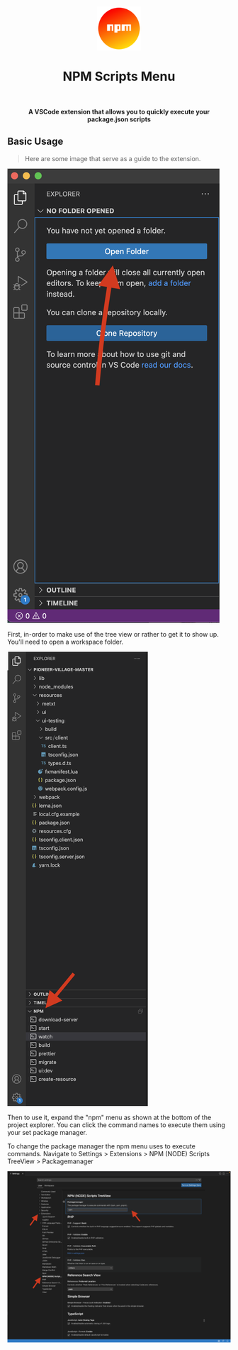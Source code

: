 <h1 align="center">
  <br>
    <img src="./resources/logo.png" alt="logo" width="100">
  <br>
  <br>
  NPM Scripts Menu
  <br>
  <br>
</h1>

<h4 align="center">A VSCode extension that allows you to quickly execute your package.json scripts</h4>

## Basic Usage

> Here are some image that serve as a guide to the extension.

![](./docs/step1.png)

First, in-order to make use of the tree view or rather to get it to show up. You'll need to open a workspace folder.

![](./docs/step2.png)

Then to use it, expand the "npm" menu as shown at the bottom of the project explorer. You can click the command names to execute them using your set package manager.

To change the package manager the npm menu uses to execute commands. Navigate to Settings > Extensions > NPM (NODE) Scripts TreeView > Packagemanager

![](./docs/step3.png)
